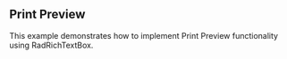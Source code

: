 ## Print Preview
This example demonstrates how to implement Print Preview functionality using RadRichTextBox.